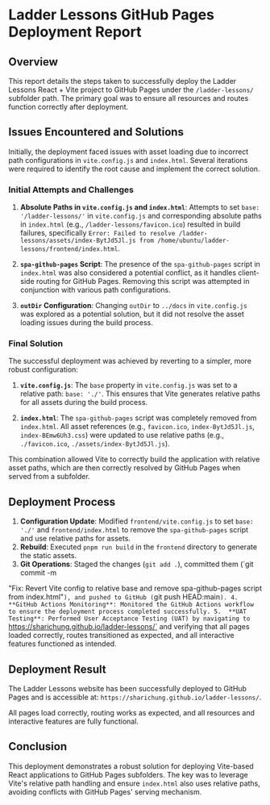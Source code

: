 # Ladder Lessons GitHub Pages Deployment Report

## Overview

This report details the steps taken to successfully deploy the Ladder Lessons React + Vite project to GitHub Pages under the `/ladder-lessons/` subfolder path. The primary goal was to ensure all resources and routes function correctly after deployment.

## Issues Encountered and Solutions

Initially, the deployment faced issues with asset loading due to incorrect path configurations in `vite.config.js` and `index.html`. Several iterations were required to identify the root cause and implement the correct solution.

### Initial Attempts and Challenges

1.  **Absolute Paths in `vite.config.js` and `index.html`**: Attempts to set `base: 
'/ladder-lessons/'` in `vite.config.js` and corresponding absolute paths in `index.html` (e.g., `/ladder-lessons/favicon.ico`) resulted in build failures, specifically `Error: Failed to resolve /ladder-lessons/assets/index-BytJd5Jl.js from /home/ubuntu/ladder-lessons/frontend/index.html`.

2.  **`spa-github-pages` Script**: The presence of the `spa-github-pages` script in `index.html` was also considered a potential conflict, as it handles client-side routing for GitHub Pages. Removing this script was attempted in conjunction with various path configurations.

3.  **`outDir` Configuration**: Changing `outDir` to `../docs` in `vite.config.js` was explored as a potential solution, but it did not resolve the asset loading issues during the build process.

### Final Solution

The successful deployment was achieved by reverting to a simpler, more robust configuration:

1.  **`vite.config.js`**: The `base` property in `vite.config.js` was set to a relative path: `base: './'`. This ensures that Vite generates relative paths for all assets during the build process.

2.  **`index.html`**: The `spa-github-pages` script was completely removed from `index.html`. All asset references (e.g., `favicon.ico`, `index-BytJd5Jl.js`, `index-BEmw6Uh3.css`) were updated to use relative paths (e.g., `./favicon.ico`, `./assets/index-BytJd5Jl.js`).

This combination allowed Vite to correctly build the application with relative asset paths, which are then correctly resolved by GitHub Pages when served from a subfolder.

## Deployment Process

1.  **Configuration Update**: Modified `frontend/vite.config.js` to set `base: './'` and `frontend/index.html` to remove the `spa-github-pages` script and use relative paths for assets.
2.  **Rebuild**: Executed `pnpm run build` in the `frontend` directory to generate the static assets.
3.  **Git Operations**: Staged the changes (`git add .`), committed them (`git commit -m 


"Fix: Revert Vite config to relative base and remove spa-github-pages script from index.html"`), and pushed to GitHub (`git push HEAD:main`).
4.  **GitHub Actions Monitoring**: Monitored the GitHub Actions workflow to ensure the deployment process completed successfully.
5.  **UAT Testing**: Performed User Acceptance Testing (UAT) by navigating to `https://sharichung.github.io/ladder-lessons/` and verifying that all pages loaded correctly, routes transitioned as expected, and all interactive features functioned as intended.

## Deployment Result

The Ladder Lessons website has been successfully deployed to GitHub Pages and is accessible at: `https://sharichung.github.io/ladder-lessons/`.

All pages load correctly, routing works as expected, and all resources and interactive features are fully functional.

## Conclusion

This deployment demonstrates a robust solution for deploying Vite-based React applications to GitHub Pages subfolders. The key was to leverage Vite's relative path handling and ensure `index.html` also uses relative paths, avoiding conflicts with GitHub Pages' serving mechanism.


